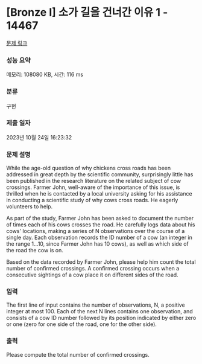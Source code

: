 # [Bronze I] 소가 길을 건너간 이유 1 - 14467 

[문제 링크](https://www.acmicpc.net/problem/14467) 

### 성능 요약

메모리: 108080 KB, 시간: 116 ms

### 분류

구현

### 제출 일자

2023년 10월 24일 16:23:32

### 문제 설명

<p>While the age-old question of why chickens cross roads has been addressed in great depth by the scientific community, surprisingly little has been published in the research literature on the related subject of cow crossings. Farmer John, well-aware of the importance of this issue, is thrilled when he is contacted by a local university asking for his assistance in conducting a scientific study of why cows cross roads. He eagerly volunteers to help.</p>

<p>As part of the study, Farmer John has been asked to document the number of times each of his cows crosses the road. He carefully logs data about his cows' locations, making a series of N observations over the course of a single day. Each observation records the ID number of a cow (an integer in the range 1…10, since Farmer John has 10 cows), as well as which side of the road the cow is on.</p>

<p>Based on the data recorded by Farmer John, please help him count the total number of confirmed crossings. A confirmed crossing occurs when a consecutive sightings of a cow place it on different sides of the road.</p>

### 입력 

 <p>The first line of input contains the number of observations, N, a positive integer at most 100. Each of the next N lines contains one observation, and consists of a cow ID number followed by its position indicated by either zero or one (zero for one side of the road, one for the other side).</p>

### 출력 

 <p>Please compute the total number of confirmed crossings.</p>

<p> </p>

